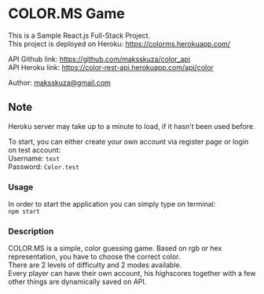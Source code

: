 # COLOR.MS Game

This is a Sample React.js Full-Stack Project.  
This project is deployed on Heroku: https://colorms.herokuapp.com/  

API Github link: https://github.com/maksskuza/color_api  
API Heroku link: https://color-rest-api.herokuapp.com/api/color  

Author: maksskuza@gmail.com

## Note

Heroku server may take up to a minute to load, if it hasn't been used before.  

To start, you can either create your own account via register page or login on test account:  
Username: `test`  
Password: `Color.test`

### Usage

In order to start the application you can simply type on terminal:  
`npm start`

### Description

COLOR.MS is a simple, color guessing game. Based on rgb or hex representation, you have to choose the correct color.  
There are 2 levels of difficulty and 2 modes available.  
Every player can have their own account, his highscores together with a few other things are dynamically saved on API.  
